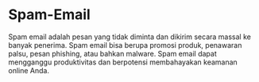 # Spam-Email
Spam email adalah pesan yang tidak diminta dan dikirim secara massal ke banyak penerima. Spam email bisa berupa promosi produk, penawaran palsu, pesan phishing, atau bahkan malware. Spam email dapat mengganggu produktivitas dan berpotensi membahayakan keamanan online Anda. 
